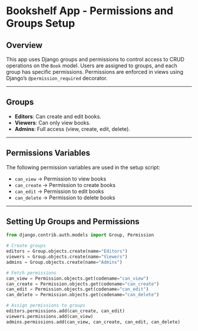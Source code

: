 # Bookshelf App - Permissions and Groups Setup

## Overview
This app uses Django groups and permissions to control access to CRUD operations on the `Book` model. Users are assigned to groups, and each group has specific permissions. Permissions are enforced in views using Django’s `@permission_required` decorator.

---

## Groups

- **Editors**: Can create and edit books.
- **Viewers**: Can only view books.
- **Admins**: Full access (view, create, edit, delete).

---

## Permissions Variables

The following permission variables are used in the setup script:

- `can_view`  → Permission to view books
- `can_create` → Permission to create books
- `can_edit` → Permission to edit books
- `can_delete` → Permission to delete books

---

## Setting Up Groups and Permissions

```python
from django.contrib.auth.models import Group, Permission

# Create groups
editors = Group.objects.create(name="Editors")
viewers = Group.objects.create(name="Viewers")
admins = Group.objects.create(name="Admins")

# Fetch permissions
can_view = Permission.objects.get(codename="can_view")
can_create = Permission.objects.get(codename="can_create")
can_edit = Permission.objects.get(codename="can_edit")
can_delete = Permission.objects.get(codename="can_delete")

# Assign permissions to groups
editors.permissions.add(can_create, can_edit)
viewers.permissions.add(can_view)
admins.permissions.add(can_view, can_create, can_edit, can_delete)